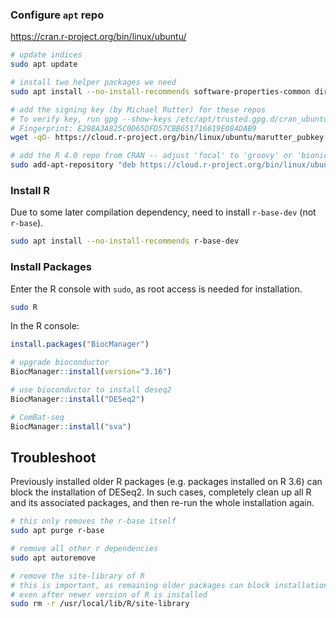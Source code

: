 ### Configure `apt` repo

https://cran.r-project.org/bin/linux/ubuntu/

```bash
# update indices
sudo apt update

# install two helper packages we need
sudo apt install --no-install-recommends software-properties-common dirmngr

# add the signing key (by Michael Rutter) for these repos
# To verify key, run gpg --show-keys /etc/apt/trusted.gpg.d/cran_ubuntu_key.asc 
# Fingerprint: E298A3A825C0D65DFD57CBB651716619E084DAB9
wget -qO- https://cloud.r-project.org/bin/linux/ubuntu/marutter_pubkey.asc | sudo tee -a /etc/apt/trusted.gpg.d/cran_ubuntu_key.asc

# add the R 4.0 repo from CRAN -- adjust 'focal' to 'groovy' or 'bionic' as needed
sudo add-apt-repository "deb https://cloud.r-project.org/bin/linux/ubuntu $(lsb_release -cs)-cran40/"
```

### Install R

Due to some later compilation dependency, need to install `r-base-dev` (not `r-base`).

```bash
sudo apt install --no-install-recommends r-base-dev
```

### Install Packages

Enter the R console with `sudo`, as root access is needed for installation.

```bash
sudo R
```

In the R console:

```R
install.packages("BiocManager")

# upgrade bioconductor
BiocManager::install(version="3.16")

# use bioconductor to install deseq2
BiocManager::install("DESeq2")

# ComBat-seq
BiocManager::install("sva")
```

## Troubleshoot

Previously installed older R packages (e.g. packages installed on R 3.6) can block the installation of DESeq2.
In such cases, completely clean up all R and its associated packages,
and then re-run the whole installation again.

```bash
# this only removes the r-base itself
sudo apt purge r-base

# remove all other r dependencies
sudo apt autoremove

# remove the site-library of R
# this is important, as remaining older packages can block installation
# even after newer version of R is installed 
sudo rm -r /usr/local/lib/R/site-library
```
